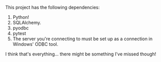 This project has the following dependencies:

1. Python!
2. SQLAlchemy.
3. pyodbc
4. pytest
5. The server you're connecting to must be set up as a connection in Windows' ODBC tool.

I think that's everything... there might be something I've missed though!


